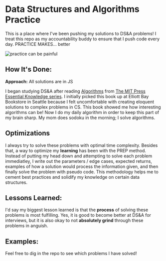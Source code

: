 # Data Structures and Algorithms Practice

This is a place where I've been pushing my solutions to DS&A problems! I treat this repo as my accountability buddy to ensure that I push code every day. PRACTICE MAKES... better

![practice can be painful](https://media.giphy.com/media/PsV4r7iqBpiik/giphy.gif)

## How It's Done:

**Approach:** All solutions are in JS

I began studying DS&A after reading [Algorithms](https://mitpress.mit.edu/books/algorithms) from [The MIT Press Essential Knowledge series](https://mitpress.mit.edu/books/series/mit-press-essential-knowledge-series). I initially picked this book up at Elliott Bay Bookstore in Seattle because I felt uncomfortable with creating eloquent solutions to complex problems in CS. This book showed me how interesting algorithms can be! Now I do my daily algorithm in order to keep this part of my brain sharp. My mom does sodoku in the morning; I solve algorithms.

## Optimizations

I always try to solve these problems with optimal time complexity. Besides that, a way to optimize my **learning** has been with the PREP method. Instead of putting my head down and attempting to solve each problem immediatley, I write out the parameters / edge cases, expected returns, examples of how a solution would process the information given, and then finally solve the problem with pseudo code. This methodology helps me to cement best practices and solidify my knowledge on certain data structures.

## Lessons Learned:

I'd say my biggest lesson learned is that the **process** of solving these problems is most fulfilling. Yes, it is good to become better at DS&A for interviews, but it is also okay to not **absolutely grind** through these problems in anguish.

## Examples:

Feel free to dig in the repo to see which problems I have solved!
